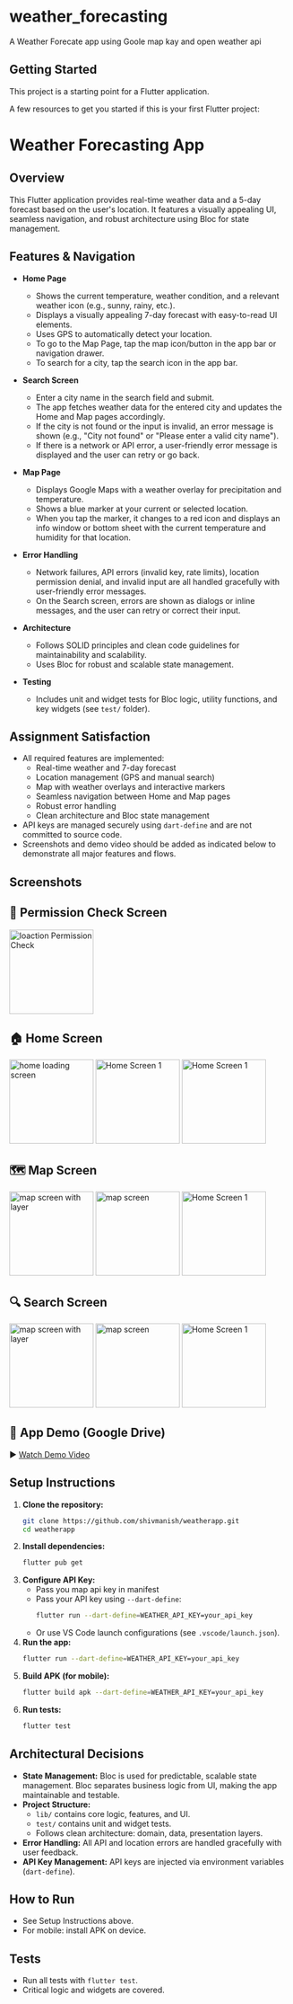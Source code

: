 # weather_forecasting

A Weather Forecate app using Goole map kay and open weather api

## Getting Started

This project is a starting point for a Flutter application.

A few resources to get you started if this is your first Flutter project:


# Weather Forecasting App

## Overview
This Flutter application provides real-time weather data and a 5-day forecast based on the user's location. It features a visually appealing UI, seamless navigation, and robust architecture using Bloc for state management.


## Features & Navigation
- **Home Page**
  - Shows the current temperature, weather condition, and a relevant weather icon (e.g., sunny, rainy, etc.).
  - Displays a visually appealing 7-day forecast with easy-to-read UI elements.
  - Uses GPS to automatically detect your location.
  - To go to the Map Page, tap the map icon/button in the app bar or navigation drawer.
  - To search for a city, tap the search icon in the app bar.

- **Search Screen**
  - Enter a city name in the search field and submit.
  - The app fetches weather data for the entered city and updates the Home and Map pages accordingly.
  - If the city is not found or the input is invalid, an error message is shown (e.g., "City not found" or "Please enter a valid city name").
  - If there is a network or API error, a user-friendly error message is displayed and the user can retry or go back.

- **Map Page**
  - Displays Google Maps with a weather overlay for precipitation and temperature.
  - Shows a blue marker at your current or selected location.
  - When you tap the marker, it changes to a red icon and displays an info window or bottom sheet with the current temperature and humidity for that location.

- **Error Handling**
  - Network failures, API errors (invalid key, rate limits), location permission denial, and invalid input are all handled gracefully with user-friendly error messages.
  - On the Search screen, errors are shown as dialogs or inline messages, and the user can retry or correct their input.

- **Architecture**
  - Follows SOLID principles and clean code guidelines for maintainability and scalability.
  - Uses Bloc for robust and scalable state management.

- **Testing**
  - Includes unit and widget tests for Bloc logic, utility functions, and key widgets (see `test/` folder).


## Assignment Satisfaction
- All required features are implemented:
  - Real-time weather and 7-day forecast
  - Location management (GPS and manual search)
  - Map with weather overlays and interactive markers
  - Seamless navigation between Home and Map pages
  - Robust error handling
  - Clean architecture and Bloc state management
- API keys are managed securely using `dart-define` and are not committed to source code.
- Screenshots and demo video should be added as indicated below to demonstrate all major features and flows.

## Screenshots
<!-- Add screenshots of Home Page, Forecast Overview, Map Page, Error States -->

## 🔐 Permission Check Screen
<img src="screen_shots/permission_check.png" alt="loaction Permission  Check" width="150" width="200"/>

## 🏠 Home Screen
<img src="screen_shots/home_oading.png" alt="home loading screen" width="150" width="200"/>       <img src="screen_shots/home_1.png" alt="Home Screen 1" width="150" width="200"/>        <img src="screen_shots/home_2.png" alt="Home Screen 1" width="150" width="200"/>


## 🗺️ Map Screen

<img src="screen_shots/map_1.png" alt="map screen with layer" width="150" width="200"/>       <img src="screen_shots/map_2.png" alt="map screen" width="150" width="200"/>        <img src="screen_shots/marker_window.png" alt="Home Screen 1" width="150" width="200"/>


## 🔍 Search Screen

<img src="screen_shots/search_1.png" alt="map screen with layer" width="150" width="200"/>       <img src="screen_shots/suggestion_tap_search.png" alt="map screen" width="150" width="200"/>        <img src="screen_shots/manual_type_search.png" alt="Home Screen 1" width="150" width="200"/>


## 🎥 App Demo (Google Drive)

▶️ [Watch Demo Video](https://drive.google.com/file/d/1igLqyYrAnqh5qP2SiERs7AjklHubjt2c/view?usp=sharing)


## Setup Instructions
1. **Clone the repository:**
   ```bash
   git clone https://github.com/shivmanish/weatherapp.git
   cd weatherapp
   ```
2. **Install dependencies:**
   ```bash
   flutter pub get
   ```
3. **Configure API Key:**
   - Pass you map api key in manifest
   - Pass your API key using `--dart-define`:
     ```bash
     flutter run --dart-define=WEATHER_API_KEY=your_api_key
     ```
   - Or use VS Code launch configurations (see `.vscode/launch.json`).
4. **Run the app:**
   ```bash
   flutter run --dart-define=WEATHER_API_KEY=your_api_key
   ```
5. **Build APK (for mobile):**
   ```bash
   flutter build apk --dart-define=WEATHER_API_KEY=your_api_key
   ```
6. **Run tests:**
   ```bash
   flutter test
   ```

## Architectural Decisions
- **State Management:** Bloc is used for predictable, scalable state management. Bloc separates business logic from UI, making the app maintainable and testable.
- **Project Structure:**
  - `lib/` contains core logic, features, and UI.
  - `test/` contains unit and widget tests.
  - Follows clean architecture: domain, data, presentation layers.
- **Error Handling:** All API and location errors are handled gracefully with user feedback.
- **API Key Management:** API keys are injected via environment variables (`dart-define`).


## How to Run
- See Setup Instructions above.
- For mobile: install APK on device.

## Tests
- Run all tests with `flutter test`.
- Critical logic and widgets are covered.


